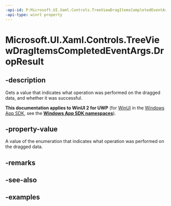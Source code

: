 ```yaml
---
-api-id: P:Microsoft.UI.Xaml.Controls.TreeViewDragItemsCompletedEventArgs.DropResult
-api-type: winrt property
---
```

<!-- Property syntax.
public DataPackageOperation DropResult { get; }
-->

# Microsoft.UI.Xaml.Controls.TreeViewDragItemsCompletedEventArgs.DropResult


## -description

Gets a value that indicates what operation was performed on the dragged data, and whether it was successful.


**This documentation applies to WinUI 2 for UWP** (for [WinUI](/windows/apps/winui/winui3/) in the [Windows App SDK](/windows/apps/windows-app-sdk/), see the **[Windows App SDK namespaces](/windows/windows-app-sdk/api/winrt/)**).

## -property-value

A value of the enumeration that indicates what operation was performed on the dragged data.


## -remarks


## -see-also


## -examples


